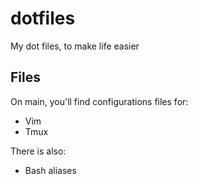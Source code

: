 # dotfiles
My dot files, to make life easier

## Files
On main, you'll find configurations files for:
- Vim
- Tmux

There is also:
- Bash aliases